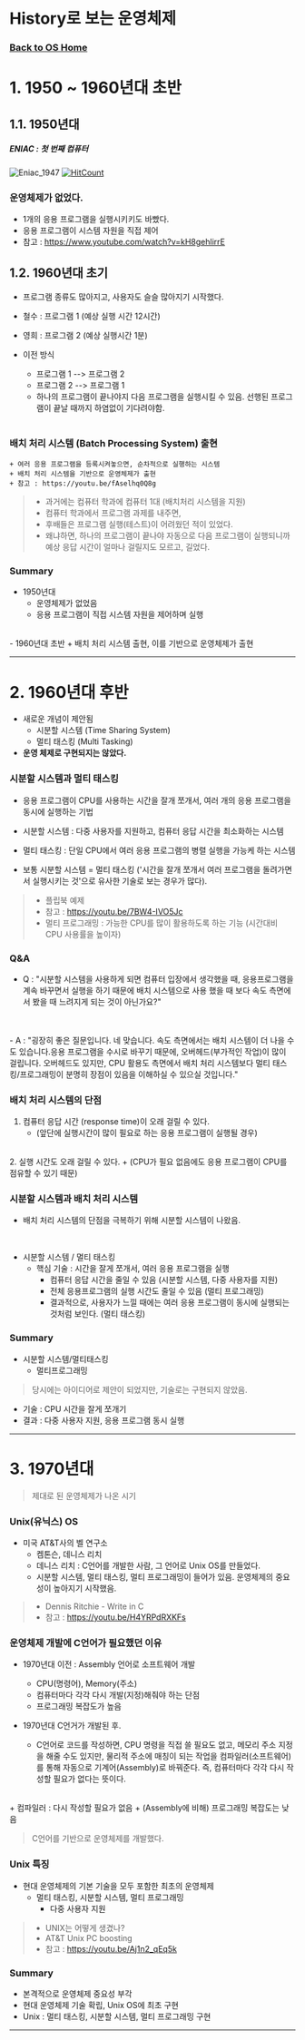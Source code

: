 # History로 보는 운영체제
### [Back to OS Home](https://github.com/boys-be-ambitious/TIL/tree/master/computer-science-school/Operating_system)

# 1. 1950 ~ 1960년대 초반
## 1.1. 1950년대
##### ENIAC : 첫 번째 컴퓨터
![Eniac_1947](../../images/Eniac.jpg)
[![HitCount](http://hits.dwyl.io/boys-be-ambitious//Operating_system/os_2_history.md.svg)](http://hits.dwyl.io/boys-be-ambitious//Operating_system/os_2_history.md)


### 운영체제가 없었다.
- 1개의 응용 프로그램을 실행시키키도 바빴다.
- 응용 프로그램이 시스템 자원을 직접 제어
- 참고 : https://www.youtube.com/watch?v=kH8gehlirrE

## 1.2. 1960년대 초기
- 프로그램 종류도 많아지고, 사용자도 슬슬 많아지기 시작했다.

- 철수 : 프로그램 1 (예상 실행 시간 12시간)
- 영희 : 프로그램 2 (예상 실행시간 1분)
- 이전 방식
	+ 프로그램 1 --> 프로그램 2
	+ 프로그램 2 --> 프로그램 1
	+ 하나의 프로그램이 끝나야지 다음 프로그램을 실행시킬 수 있음. 선행된 프로그램이 끝날 때까지 하염없이 기다려야함. <br>
    <br>
    
### 배치 처리 시스템 (Batch Processing System) 출현
	+ 여러 응용 프로그램을 등록시켜놓으면, 순차적으로 실행하는 시스템
	+ 배치 처리 시스템을 기반으로 운영체제가 출현
	+ 참고 : https://youtu.be/fAselhq0Q8g
    
> - 과거에는 컴퓨터 학과에 컴퓨터 1대 (배치처리 시스템을 지원)
> - 컴퓨터 학과에서 프로그램 과제를 내주면,
> - 후배들은 프로그램 실행(테스트)이 어려웠던 적이 있었다.
> - 왜냐하면, 하나의 프로그램이 끝나야 자동으로 다음 프로그램이 실행되니까 예상 응답 시간이 얼마나 걸릴지도 모르고, 길었다.


### Summary
- 1950년대
	+ 운영체제가 없었음
	+ 응용 프로그램이 직접 시스템 자원을 제어하며 실행
<br>
- 1960년대 초반
	+ 배치 처리 시스템 출현, 이를 기반으로 운영체제가 출현

---

# 2. 1960년대 후반
- 새로운 개념이 제안됨
	+ 시분할 시스템 (Time Sharing System)
	+ 멀티 태스킹 (Multi Tasking)
- **운영 체제로 구현되지는 않았다.**

### 시분할 시스템과 멀티 태스킹
- 응용 프로그램이 CPU를 사용하는 시간을 잘개 쪼개서, 여러 개의 응용 프로그램을 동시에 실행하는 기법

- 시분할 시스템 : 다중 사용자를 지원하고, 컴퓨터 응답 시간을 최소화하는 시스템

- 멀티 태스킹 : 단일 CPU에서 여러 응용 프로그램의 병렬 실행을 가능케 하는 시스템

- 보통 시분할 시스템 = 멀티 태스킹 ('시간을 잘개 쪼개서 여러 프로그램을 돌려가면서 실행시키는 것'으로 유사한 기술로 보는 경우가 많다).

> - 플립북 예제
> - 참고 : https://youtu.be/7BW4-IVO5Jc
> - 멀티 프로그래밍 : 가능한 CPU를 많이 활용하도록 하는 기능 (시간대비 CPU 사용률을 높이자)


### Q&A
- Q : "시분할 시스템을 사용하게 되면 컴퓨터 입장에서 생각했을 때, 응용프로그램을 계속 바꾸면서 실행을 하기 때문에 배치 시스템으로 사용 했을 때 보다 속도 측면에서 봤을 때 느려지게 되는 것이 아닌가요?"
<br>
<br>
- A : "굉장히 좋은 질문입니다. 네 맞습니다. 속도 측면에서는 배치 시스템이 더 나을 수도 있습니다.응용 프로그램을 수시로 바꾸기 때문에, 오버헤드(부가적인 작업)이 많이 걸립니다. 오버헤드도 있지만, CPU 활용도 측면에서 배치 처리 시스템보다 멀티 태스킹/프로그래밍이 분명히 장점이 있음을 이해하실 수 있으실 것입니다."

### 배치 처리 시스템의 단점
1. 컴퓨터 응답 시간 (response time)이 오래 걸릴 수 있다.
 	+ (앞단에 실행시간이 많이 필요로 하는 응용 프로그램이 실행될 경우)
<br>
2. 실행 시간도 오래 걸릴 수 있다.
	+ (CPU가 필요 없음에도 응용 프로그램이 CPU를 점유할 수 있기 때문)


### 시분할 시스템과 배치 처리 시스템
- 배치 처리 시스템의 단점을 극복하기 위해 시분할 시스템이 나왔음.
<br>

- 시분할 시스템 / 멀티 태스킹
	+ 핵심 기술 : 시간을 잘게 쪼개서, 여러 응용 프로그램을 실행
		+ 컴퓨터 응답 시간을 줄일 수 있음 (시분할 시스템, 다중 사용자를 지원)
		+ 전체 응용프로그램의 실행 시간도 줄일 수 있음 (멀티 프로그래밍)
		+ 결과적으로, 사용자가 느낄 때에는 여러 응용 프로그램이 동시에 실행되는 것처럼 보인다. (멀티 태스킹)



### Summary
- 시분할 시스템/멀티태스킹
	- 멀티프로그래밍

> 당시에는 아이디어로 제안이 되었지만, 기술로는 구현되지 않았음.

- 기술 : CPU 시간을 잘게 쪼개기
- 결과 : 다중 사용자 지원, 응용 프로그램 동시 실행

---

# 3. 1970년대
> 제대로 된 운영체제가 나온 시기

### Unix(유닉스) OS
- 미국 AT&T사의 벨 연구소
	+ 켐톤슨, 데니스 리치
	+ 데니스 리치 : C언어를 개발한 사람, 그 언어로 Unix OS를 만들었다.
	+ 시분할 시스템, 멀티 태스킹, 멀티 프로그래밍이 들어가 있음. 운영체제의 중요성이 높아지기 시작했음.

> - Dennis Ritchie - Write in C
> - 참고 : https://youtu.be/H4YRPdRXKFs


### 운영체제 개발에 C언어가 필요했던 이유
- 1970년대 이전 : Assembly 언어로 소프트웨어 개발
	+ CPU(명령어), Memory(주소)
	+ 컴퓨터마다 각각 다시 개발(지정)해줘야 하는 단점
	+ 프로그래밍 복잡도가 높음
	
- 1970년대 C언거가 개발된 후.
	+ C언어로 코드를 작성하면, CPU 명령을 직접 쓸 필요도 없고, 메모리 주소 지정을 해줄 수도 있지만, 물리적 주소에 매칭이 되는 작업을 컴파일러(소프트웨어)를 통해 자동으로 기계어(Assembly)로 바꿔준다. 즉, 컴퓨터마다 각각 다시 작성할 필요가 없다는 뜻이다.
<br>
	+ 컴파일러 : 다시 작성할 필요가 없음
	+ (Assembly에 비해) 프로그래밍 복잡도는 낮음
    
> C언어를 기반으로 운영체제를 개발했다.



### Unix 특징
- 현대 운영체제의 기본 기술을 모두 포함한 최초의 운영체제
	+ 멀티 태스킹, 시분할 시스템, 멀티 프로그래밍
		+ 다중 사용자 지원

> - UNIX는 어떻게 생겼나?
> - AT&T Unix PC boosting
> - 참고 : https://youtu.be/Aj1n2_qEq5k


### Summary
- 본격적으로 운영체제 중요성 부각
- 현대 운영체제 기술 확립, Unix OS에 최초 구현
- Unix : 멀티 태스킹, 시분할 시스템, 멀티 프로그래밍 구현


---

